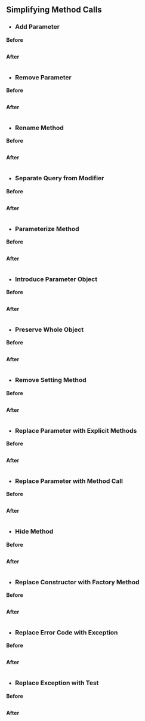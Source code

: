 ## Simplifying Method Calls

- ### Add Parameter

**Before**

```csharp

```

**After**

```csharp

```

- ### Remove Parameter

**Before**

```csharp

```

**After**

```csharp

```

- ### Rename Method

**Before**

```csharp

```

**After**

```csharp

```

- ### Separate Query from Modifier

**Before**

```csharp

```

**After**

```csharp

```

- ### Parameterize Method

**Before**

```csharp

```

**After**

```csharp

```

- ### Introduce Parameter Object

**Before**

```csharp

```

**After**

```csharp

```

- ### Preserve Whole Object

**Before**

```csharp

```

**After**

```csharp

```

- ### Remove Setting Method

**Before**

```csharp

```

**After**

```csharp

```

- ### Replace Parameter with Explicit Methods

**Before**

```csharp

```

**After**

```csharp

```

- ### Replace Parameter with Method Call

**Before**

```csharp

```

**After**

```csharp

```

- ### Hide Method

**Before**

```csharp

```

**After**

```csharp

```

- ### Replace Constructor with Factory Method

**Before**

```csharp

```

**After**

```csharp

```

- ### Replace Error Code with Exception

**Before**

```csharp

```

**After**

```csharp

```

- ### Replace Exception with Test

**Before**

```csharp

```

**After**

```csharp

```
